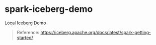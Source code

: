 # spark-iceberg-demo
Local Iceberg Demo

> Reference:
> https://iceberg.apache.org/docs/latest/spark-getting-started/